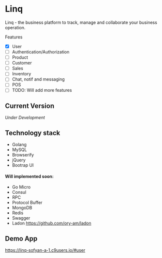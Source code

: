 # Linq
Linq - the business platform to track, manage and collaborate your business operation.

Features
- [x] User
- [ ] Authentication/Authorization 
- [ ] Product
- [ ] Customer
- [ ] Sales
- [ ] Inventory
- [ ] Chat, notif and messaging
- [ ] POS
- [ ] TODO: Will add more features

## Current Version
_Under Development_

## Technology stack
- Golang 
- MySQL
- Browserify
- jQuery
- Bootrap UI

#### Will implemented soon:
- Go Micro
- Consul
- RPC
- Protocol Buffer
- MongoDB
- Redis
- Swagger
- Ladon https://github.com/ory-am/ladon

## Demo App
https://linq-sofyan-a-1.c9users.io/#user
